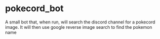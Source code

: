# pokecord_bot
A small bot that, when run, will search the discord channel for a pokecord image. It will then use google reverse image search to find the pokemon name
